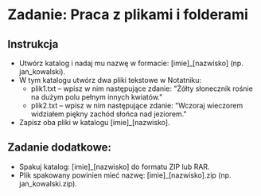 # Zadanie: Praca z plikami i folderami

## Instrukcja

- Utwórz katalog i nadaj mu nazwę w formacie: [imie]_[nazwisko] (np. jan_kowalski).
- W tym katalogu utwórz dwa pliki tekstowe w Notatniku:
   - plik1.txt – wpisz w nim następujące zdanie:
    "Żółty słonecznik rośnie na dużym polu pełnym innych kwiatów."
   - plik2.txt – wpisz w nim następujące zdanie:
    "Wczoraj wieczorem widziałem piękny zachód słońca nad jeziorem."
- Zapisz oba pliki w katalogu [imie]_[nazwisko].

## Zadanie dodatkowe:

- Spakuj katalog: [imie]_[nazwisko] do formatu ZIP lub RAR.
- Plik spakowany powinien mieć nazwę: [imie]_[nazwisko].zip (np. jan_kowalski.zip).